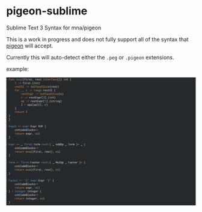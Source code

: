# pigeon-sublime
Sublime Text 3 Syntax for mna/pigeon

This is a work in progress and does not fully support all of the syntax that [pigeon](https://github.com/mna/pigeon) will accept. 

Currently this will auto-detect either the `.peg` or `.pigeon` extensions. 

example:

![example image](./coloring.png)


